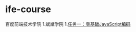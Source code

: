 # ife-course
百度前端技术学院
1.斌斌学院
  1.[任务一：零基础JavaScript编码](https://qqqqianjin/IFE-2017/bb-javascript/javascript1)
